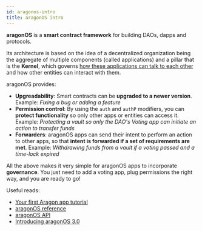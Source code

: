 ```yaml
---
id: aragonos-intro
title: aragonOS intro
---
```


**aragonOS** is a **smart contract framework** for building DAOs, dapps and protocols.

Its architecture is based on the idea of a decentralized organization being the aggregate of multiple components (called applications) and a pillar that is the **Kernel**, which governs [how these applications can talk to each other](/docs/acl-intro.html) and how other entities can interact with them.

aragonOS provides:
- **Upgreadability**: Smart contracts can be **upgraded to a newer version**. Example: *Fixing a bug or adding a feature*
- **Permission control**: By using the `auth` and `authP` modifiers, you can **protect functionality** so only other apps or entities can access it. Example: *Protecting a vault so only the DAO's Voting app can initiate an action to transfer funds*
- **Forwarders**: aragonOS apps can send their intent to perform an action to other apps, so that **intent is forwarded if a set of requirements are met**. Example: *Withdrawing funds from a vault if a voting passed and a time-lock expired*

All the above makes it very simple for aragonOS apps to incorporate **governance**. You just need to add a voting app, plug permissions the right way, and you are ready to go!

Useful reads:
- [Your first Aragon app tutorial](/docs/tutorial.html)
- [aragonOS reference](/docs/aragonos-ref.html)
- [aragonOS API](/docs/kernel_Kernel.html)
- [Introducing aragonOS 3.0](https://blog.aragon.org/introducing-aragonos-3-0-alpha-the-new-operating-system-for-protocols-and-dapps-348f7ac92cff/)